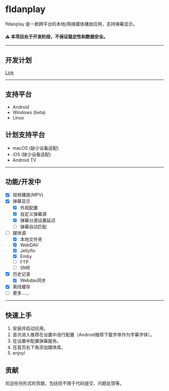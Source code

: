# fldanplay

fldanplay 是一款跨平台的本地/网络媒体播放应用，支持弹幕显示。

#### ⚠️ 本项目处于开发阶段，不保证稳定性和数据安全。
---

## 开发计划

[Link](https://github.com/users/huangshi10492/projects/2)

---
## 支持平台
- Android
- Windows (beta)
- Linux

## 计划支持平台
- macOS (缺少设备适配)
- iOS (缺少设备适配)
- Android TV
---

## 功能/开发中
- [x] 视频播放(MPV)
- [x] 弹幕显示
  - [x] 外观配置
  - [x] 自定义弹幕源
  - [x] 弹幕分源设置延迟
  - [ ] 弹幕自动匹配
- [ ] 媒体源
  - [x] 本地文件夹
  - [x] WebDAV
  - [x] Jellyfin
  - [x] Emby
  - [ ] FTP
  - [ ] SMB
- [x] 历史记录
  - [x] Webdav同步
- [x] 离线缓存
- [ ] 更多……
---

## 快速上手
1) 安装并启动应用。
2) 首次进入推荐在设置中进行配置（Android推荐下载字体作为字幕字体）。
3) 在设置中配置弹幕服务。
4) 在首页右下角添加媒体库。
5) enjoy!

## 贡献
欢迎任何形式的贡献，包括但不限于代码提交、问题反馈等。